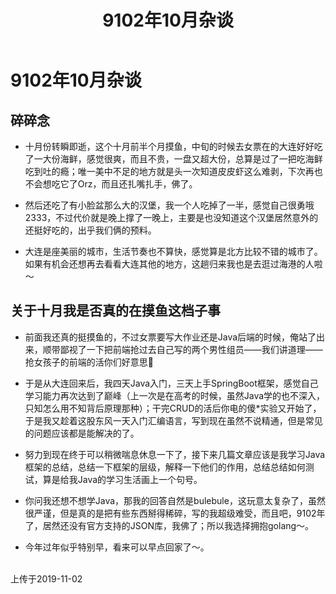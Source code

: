 ﻿---
title: 9102年10月杂谈
tags: 
      - 杂谈
---

9102年10月杂谈
=================================

碎碎念
-------------------------

- 十月份转瞬即逝，这个十月前半个月摸鱼，中旬的时候去女票在的大连好好吃了一大份海鲜，感觉很爽，而且不贵，一盘又超大份，总算是过了一把吃海鲜吃到吐的瘾；唯一美中不足的地方就是头一次知道皮皮虾这么难剥，下次再也不会想吃它了Orz，而且还扎嘴扎手，佛了。<!--more-->

- 然后还吃了有小脸盆那么大的汉堡，我一个人吃掉了一半，感觉自己很勇哦2333，不过代价就是晚上撑了一晚上，主要是也没知道这个汉堡居然意外的还挺好吃的，出乎我们俩的预料。

- 大连是座美丽的城市，生活节奏也不算快，感觉算是北方比较不错的城市了。如果有机会还想再去看看大连其他的地方，这趟归来我也是去逛过海港的人啦～

关于十月我是否真的在摸鱼这档子事
----------

- 前面我还真的挺摸鱼的，不过女票要写大作业还是Java后端的时候，俺站了出来，顺带鄙视了一下把前端抢过去自己写的两个男性组员——我们讲道理——抢女孩子的前端的活你们好意思🐎

- 于是从大连回来后，我四天Java入门，三天上手SpringBoot框架，感觉自己学习能力再次达到了巅峰（上一次是在高考的时候，虽然Java学的也不深入，只知怎么用不知背后原理那种）；干完CRUD的活后你电的傻*实验又开始了，于是我又趁着这股东风一天入门汇编语言，写到现在虽然不说精通，但是常见的问题应该都是能解决的了。

- 努力到现在终于可以稍微喘息休息一下了，接下来几篇文章应该是我学习Java框架的总结，总结一下框架的层级，解释一下他们的作用，总结总结如何测试，算是给我Java的学习生活画上一个句号。

- 你问我还想不想学Java，那我的回答自然是bulebule，这玩意太复杂了，虽然很严谨，但是真的是把有些东西掰得稀碎，写的我超级难受，而且吧，9102年了，居然还没有官方支持的JSON库，我佛了；所以我选择拥抱golang～。

- 今年过年似乎特别早，看来可以早点回家了～。

<br>
上传于2019-11-02


